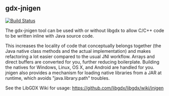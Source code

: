## gdx-jnigen

[![Build Status](https://libgdx.badlogicgames.com/jenkins/buildStatus/icon?job=gdx-jnigen)](https://libgdx.badlogicgames.com/jenkins/job/gdx-jnigen/)

The gdx-jnigen tool can be used with or without libgdx to allow C/C++ code to be written inline
with Java source code. 

This increases the locality of code that conceptually belongs together (the Java native class methods and the actual implementation) and makes refactoring a lot easier
compared to the usual JNI workflow. Arrays and direct buffers are converted for you, further
reducing boilerplate. Building the natives for Windows, Linux, OS X, and Android are handled for
you. jnigen also provides a mechanism for loading native libraries from a JAR at runtime, which
avoids "java.library.path" troubles.

See the LibGDX Wiki for usage: https://github.com/libgdx/libgdx/wiki/jnigen